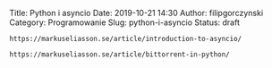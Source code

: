 Title: Python i asyncio
Date: 2019-10-21 14:30
Author: filipgorczynski
Category: Programowanie
Slug: python-i-asyncio
Status: draft

`https://markuseliasson.se/article/introduction-to-asyncio/`

`https://markuseliasson.se/article/bittorrent-in-python/`

 
